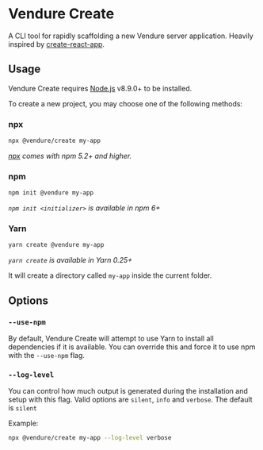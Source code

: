 # Vendure Create

A CLI tool for rapidly scaffolding a new Vendure server application. Heavily inspired by [create-react-app](https://github.com/facebook/create-react-app).

## Usage

Vendure Create requires [Node.js](https://nodejs.org/en/) v8.9.0+ to be installed.

To create a new project, you may choose one of the following methods:

### npx

```sh
npx @vendure/create my-app
```

*[npx](https://medium.com/@maybekatz/introducing-npx-an-npm-package-runner-55f7d4bd282b) comes with npm 5.2+ and higher.*

### npm

```sh
npm init @vendure my-app
```

*`npm init <initializer>` is available in npm 6+*

### Yarn

```sh
yarn create @vendure my-app
```

*`yarn create` is available in Yarn 0.25+*


It will create a directory called `my-app` inside the current folder.

## Options

### `--use-npm`

By default, Vendure Create will attempt to use Yarn to install all dependencies if it is available. You can override this and force it to use npm with the `--use-npm` flag.

### `--log-level`

You can control how much output is generated during the installation and setup with this flag. Valid options are `silent`, `info` and `verbose`. The default is `silent`

Example:

```sh 
npx @vendure/create my-app --log-level verbose
```

